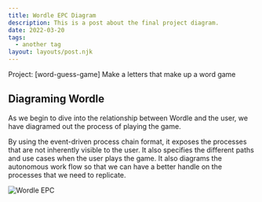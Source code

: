 ```yaml
---
title: Wordle EPC Diagram
description: This is a post about the final project diagram. 
date: 2022-03-20
tags:
  - another tag
layout: layouts/post.njk
---
```

Project: [word-guess-game] Make a letters that make up a word game 

## Diagraming Wordle
As we begin to dive into the relationship between Wordle and the user, we have diagramed out the process of playing the game.

By using the event-driven process chain format, it exposes the processes that are not inherently visible to the user. It also specifies the different paths and use cases when the user plays the game. It also diagrams the autonomous work flow so that we can have a better handle on the processes that we need to replicate.


![Wordle EPC](https://dev-to-uploads.s3.amazonaws.com/uploads/articles/4ajdc7yy7yoojc2b455s.png)
